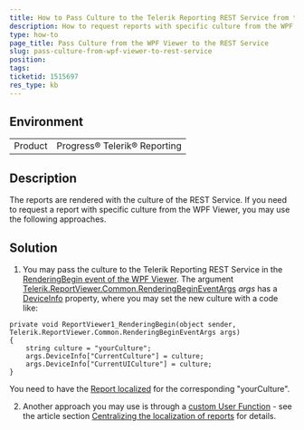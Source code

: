 ```yaml
---
title: How to Pass Culture to the Telerik Reporting REST Service from the WPF Report Viewer
description: How to request reports with specific culture from the WPF Viewer using REST Service
type: how-to
page_title: Pass Culture from the WPF Viewer to the REST Service
slug: pass-culture-from-wpf-viewer-to-rest-service
position: 
tags: 
ticketid: 1515697
res_type: kb
---
```


## Environment
<table>
	<tbody>
		<tr>
			<td>Product</td>
			<td>Progress® Telerik® Reporting</td>
		</tr>
	</tbody>
</table>


## Description
The reports are rendered with the culture of the REST Service. If you need to request a report with specific culture from the WPF Viewer, you may use the following approaches.

## Solution
1. You may pass the culture to the Telerik Reporting REST Service in the [RenderingBegin event of the WPF Viewer](../e-telerik-reportviewer-wpf-reportviewer-renderingbegin). The argument [Telerik.ReportViewer.Common.RenderingBeginEventArgs](../t-telerik-reportviewer-common-renderingbegineventargs) _args_ has a [DeviceInfo](../p-telerik-reportviewer-common-renderingbegineventargs-deviceinfo) property, where you may set the new culture with a code like:
```CSharp
private void ReportViewer1_RenderingBegin(object sender, Telerik.ReportViewer.Common.RenderingBeginEventArgs args)
{
    string culture = "yourCulture";
    args.DeviceInfo["CurrentCulture"] = culture;
    args.DeviceInfo["CurrentUICulture"] = culture;
}
```
You need to have the [Report localized](../advanced-localizing-reports) for the corresponding "yourCulture".  

2. Another approach you may use is through a [custom User Function](../expressions-user-functions) - see the article section [Centralizing the localization of reports](../advanced-localizing-reports#centralizing-the-localization-of-reports) for details.

